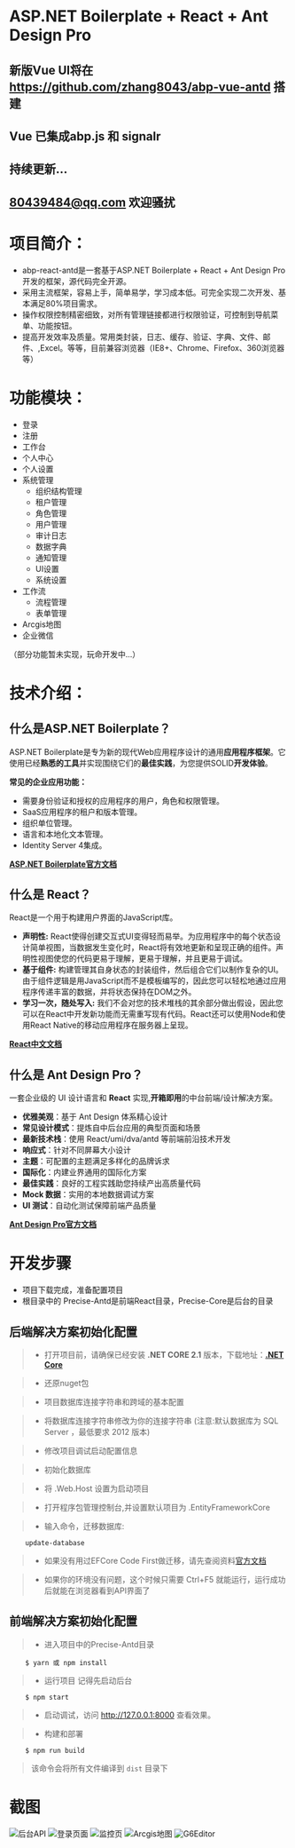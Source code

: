﻿# ASP.NET Boilerplate + React + Ant Design Pro

## 新版Vue UI将在 https://github.com/zhang8043/abp-vue-antd 搭建
## Vue 已集成abp.js 和 signalr
## 持续更新...
## 80439484@qq.com 欢迎骚扰

# 项目简介：

* abp-react-antd是一套基于ASP.NET Boilerplate + React + Ant Design Pro开发的框架，源代码完全开源。
* 采用主流框架，容易上手，简单易学，学习成本低。可完全实现二次开发、基本满足80%项目需求。
* 操作权限控制精密细致，对所有管理链接都进行权限验证，可控制到导航菜单、功能按钮。
* 提高开发效率及质量。常用类封装，日志、缓存、验证、字典、文件、邮件、,Excel。等等，目前兼容浏览器（IE8+、Chrome、Firefox、360浏览器等）

# 功能模块：

- 登录
- 注册
- 工作台
- 个人中心
- 个人设置
- 系统管理
  - 组织结构管理
  - 租户管理
  - 角色管理
  - 用户管理
  - 审计日志
  - 数据字典
  - 通知管理
  - UI设置
  - 系统设置
- 工作流
  - 流程管理
  - 表单管理
- Arcgis地图
- 企业微信

（部分功能暂未实现，玩命开发中...）

# 技术介绍：

## 什么是ASP.NET Boilerplate？

ASP.NET Boilerplate是专为新的现代Web应用程序设计的通用**应用程序框架**。它使用已经**熟悉的工具**并实现围绕它们的**最佳实践**，为您提供SOLID**开发体验**。

**常见的企业应用功能：**
* 需要身份验证和授权的应用程序的用户，角色和权限管理。
* SaaS应用程序的租户和版本管理。
* 组织单位管理。
* 语言和本地化文本管理。
* Identity Server 4集成。

<a href="https://aspnetboilerplate.com/Pages/Documents/Module-System" target="_blank">**ASP.NET Boilerplate官方文档**</a>

## 什么是 React？

React是一个用于构建用户界面的JavaScript库。

* **声明性:** React使得创建交互式UI变得轻而易举。为应用程序中的每个状态设计简单视图，当数据发生变化时，React将有效地更新和呈现正确的组件。声明性视图使您的代码更易于理解，更易于理解，并且更易于调试。
* **基于组件:** 构建管理其自身状态的封装组件，然后组合它们以制作复杂的UI。由于组件逻辑是用JavaScript而不是模板编写的，因此您可以轻松地通过应用程序传递丰富的数据，并将状态保持在DOM之外。
* **学习一次，随处写入:** 我们不会对您的技术堆栈的其余部分做出假设，因此您可以在React中开发新功能而无需重写现有代码。React还可以使用Node和使用React Native的移动应用程序在服务器上呈现。

<a href="https://react.docschina.org/docs/hello-world.html" target="_blank">**React中文文档**</a>

## 什么是 Ant Design Pro？

一套企业级的 UI 设计语言和 **React** 实现,**开箱即用**的中台前端/设计解决方案。
* **优雅美观**：基于 Ant Design 体系精心设计
* **常见设计模式**：提炼自中后台应用的典型页面和场景
* **最新技术栈**：使用 React/umi/dva/antd 等前端前沿技术开发
* **响应式**：针对不同屏幕大小设计
* **主题**：可配置的主题满足多样化的品牌诉求
* **国际化**：内建业界通用的国际化方案
* **最佳实践**：良好的工程实践助您持续产出高质量代码
* **Mock 数据**：实用的本地数据调试方案
* **UI 测试**：自动化测试保障前端产品质量

<a href="https://pro.ant.design/docs/getting-started-cn" target="_blank">**Ant Design Pro官方文档**</a>

# 开发步骤

* 项目下载完成，准备配置项目
* 根目录中的 Precise-Antd是前端React目录，Precise-Core是后台的目录

## 后端解决方案初始化配置
>* 打开项目前，请确保已经安装 **.NET CORE 2.1** 版本，下载地址：<a href="https://dotnet.microsoft.com/download/dotnet-core/2.1" target="_blank">**.NET Core**</a>

>* 还原nuget包

>* 项目数据库连接字符串和跨域的基本配置

>* 将数据库连接字符串修改为你的连接字符串 (注意:默认数据库为 SQL Server ，最低要求 2012 版本)

>* 修改项目调试启动配置信息

>* 初始化数据库

>* 将 .Web.Host 设置为启动项目

>* 打开程序包管理控制台,并设置默认项目为 .EntityFrameworkCore

>* 输入命令，迁移数据库: 
```
    update-database
```
>* 如果没有用过EFCore Code First做迁移，请先查阅资料<a href="https://docs.microsoft.com/zh-cn/ef/core/managing-schemas/migrations/" target="_blank">官方文档</a>

>* 如果你的环境没有问题，这个时候只需要 Ctrl+F5 就能运行，运行成功后就能在浏览器看到API界面了

## 前端解决方案初始化配置
>* 进入项目中的Precise-Antd目录
```
    $ yarn 或 npm install
```

>* 运行项目
>记得先启动后台
```
    $ npm start
```
>* 启动调试，访问  <a href="http://127.0.0.1:8000" target="_blank">http://127.0.0.1:8000</a> 查看效果。

>* 构建和部署
```
    $ npm run build
```
>该命令会将所有文件编译到 `dist` 目录下

# 截图
![后台API](https://github.com/zhang8043/abp-react-antd/blob/master/Precise-Antd/src/assets/rendering/1547774802.jpg)
![登录页面](https://github.com/zhang8043/abp-react-antd/blob/master/Precise-Antd/src/assets/rendering/1547775725.jpg)
![监控页](https://github.com/zhang8043/abp-react-antd/blob/master/Precise-Antd/src/assets/rendering/1547775726.jpg)
![Arcgis地图](https://github.com/zhang8043/abp-react-antd/blob/master/Precise-Antd/src/assets/rendering/1547775803.jpg)
![G6Editor](https://github.com/zhang8043/abp-react-antd/blob/master/Precise-Antd/src/assets/rendering/1547775926.jpg)
